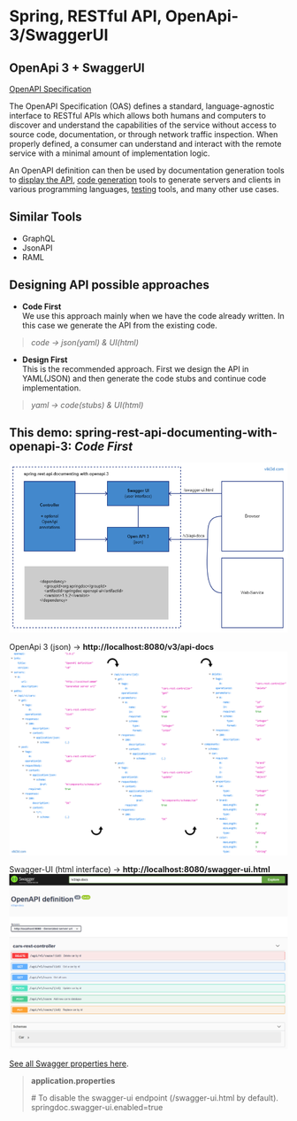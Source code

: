 # Spring, RESTful API, OpenApi-3/SwaggerUI

## OpenApi 3 + SwaggerUI

[OpenAPI Specification](https://swagger.io/specification/)  

The OpenAPI Specification (OAS) defines a standard, language-agnostic interface to RESTful APIs which allows both humans and computers to discover and understand the capabilities of the service without access to source code, documentation, or through network traffic inspection. When properly defined, a consumer can understand and interact with the remote service with a minimal amount of implementation logic.  

An OpenAPI definition can then be used by documentation generation tools to <u>display the API</u>, <u>code generation</u> tools to generate servers and clients in various programming languages, <u>testing</u> tools, and many other use cases.  

## Similar Tools
* GraphQL
* JsonAPI
* RAML

## Designing API possible approaches
* **Code First**  
We use this approach mainly when we have the code already written. In this case we generate the API from the existing code.  
>  _code &rarr; json(yaml) & UI(html)_  
* **Design First**  
This is the recommended approach. First we design the API in YAML(JSON) and then generate the code stubs and continue code implementation.  
>  _yaml &rarr; code(stubs) & UI(html)_  

## This demo: spring-rest-api-documenting-with-openapi-3: _Code First_  

![spring-rest-api-documenting-with-openapi-3-1.png](spring-rest-api-documenting-with-openapi-3-1.png?id=1)

OpenApi 3 (json) &rarr; **http://localhost:8080/v3/api-docs**  
![spring-rest-api-documenting-with-openapi-3-2.png](spring-rest-api-documenting-with-openapi-3-2.png?id=1)

Swagger-UI (html interface) &rarr; **http://localhost:8080/swagger-ui.html**  
![spring-rest-api-documenting-with-openapi-3-3.png](spring-rest-api-documenting-with-openapi-3-3.png?id=1)

[See all Swagger properties here](https://springdoc.org/#swagger-ui-properties).
> **application.properties**  
>  
>  \# To disable the swagger-ui endpoint (/swagger-ui.html by default).  
>  springdoc.swagger-ui.enabled=true


